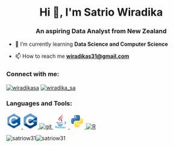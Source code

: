 <h1 align="center">Hi 👋, I'm Satrio Wiradika</h1>
<h3 align="center">An aspiring Data Analyst from New Zealand</h3>

- 🌱 I’m currently learning **Data Science and Computer Science**

- 📫 How to reach me **wiradikas31@gmail.com**

<h3 align="left">Connect with me:</h3>
<p align="left">
<a href="https://linkedin.com/in/wiradikasa" target="blank"><img align="center" src="https://raw.githubusercontent.com/rahuldkjain/github-profile-readme-generator/master/src/images/icons/Social/linked-in-alt.svg" alt="wiradikasa" height="30" width="40" /></a>
<a href="https://instagram.com/wiradika_sa" target="blank"><img align="center" src="https://raw.githubusercontent.com/rahuldkjain/github-profile-readme-generator/master/src/images/icons/Social/instagram.svg" alt="wiradika_sa" height="30" width="40" /></a>
</p>

<h3 align="left">Languages and Tools:</h3>
<p align="left"> <a href="https://www.cprogramming.com/" target="_blank" rel="noreferrer"> <img src="https://raw.githubusercontent.com/devicons/devicon/master/icons/c/c-original.svg" alt="c" width="40" height="40"/> </a> <a href="https://www.w3schools.com/cpp/" target="_blank" rel="noreferrer"> <img src="https://raw.githubusercontent.com/devicons/devicon/master/icons/cplusplus/cplusplus-original.svg" alt="cplusplus" width="40" height="40"/> </a> <a href="https://git-scm.com/" target="_blank" rel="noreferrer"> <img src="https://www.vectorlogo.zone/logos/git-scm/git-scm-icon.svg" alt="git" width="40" height="40"/> </a> <a href="https://www.java.com" target="_blank" rel="noreferrer"> <img src="https://raw.githubusercontent.com/devicons/devicon/master/icons/java/java-original.svg" alt="java" width="40" height="40"/> </a> <a href="https://www.python.org" target="_blank" rel="noreferrer"> <img src="https://raw.githubusercontent.com/devicons/devicon/master/icons/python/python-original.svg" alt="python" width="40" height="40"/> </a> <a href="https://www.r-project.org/" target="_blank" rel="noreferrer"> <img src="https://www.r-project.org/logo/Rlogo.svg" alt="R" width="40" height="40"/> </a></p>

<p><img align="left" src="https://github-readme-stats.vercel.app/api/top-langs?username=satriow31&show_icons=true&locale=en&layout=compact" alt="satriow31" /></p>

<p>&nbsp;<img align="left" src="https://github-readme-stats.vercel.app/api?username=satriow31&show_icons=true&locale=en" alt="satriow31" /></p>
